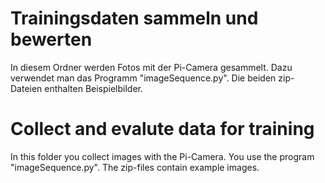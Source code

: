 # Trainingsdaten sammeln und bewerten
In diesem Ordner werden Fotos mit der Pi-Camera gesammelt. Dazu verwendet man das Programm "imageSequence.py". Die beiden zip-Dateien enthalten Beispielbilder.

# Collect and evalute data for training
In this folder you collect images with the Pi-Camera. You use the program "imageSequence.py". The zip-files contain example images.
